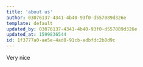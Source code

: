 ```yaml
---
title: 'about us'
author: 03076137-4341-4b40-93f0-d557089d326e
template: default
updated_by: 03076137-4341-4b40-93f0-d557089d326e
updated_at: 1599836544
id: 1f3777a0-ae5e-4ad8-91cb-adbfdc2b8d9c
---
```

Very nice